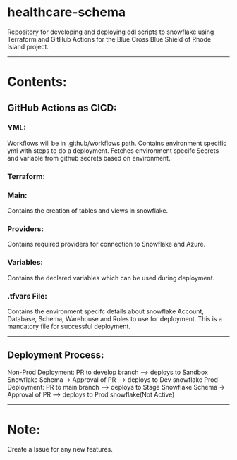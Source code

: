 

# healthcare-schema

Repository for developing and deploying ddl scripts to snowflake using Terraform and GitHub Actions for the Blue Cross Blue Shield of Rhode Island project.

-----------------------------------------------------

# Contents:
##  GitHub Actions as CICD:
### YML:
Workflows will be in .github/workflows path.
Contains environment specific yml with steps to do a deployment.
Fetches environment specifc Secrets and variable from github secrets based on environment.
### Terraform:
### Main:
Contains the creation of tables and views in snowflake.

### Providers:
Contains required providers for connection to Snowflake and Azure.

### Variables:
Contains the declared variables which can be used during deployment.

### .tfvars File:
Contains the environment specifc details about snowflake Account, Database, Schema, Warehouse and Roles to use for deployment. This is a mandatory file for successful deployment.

-----------------------------------------------------

## Deployment Process:
Non-Prod Deployment: PR to develop branch --> deploys to Sandbox Snowflake Schema -> Approval of PR --> deploys to Dev snowflake Prod Deployment: PR to main branch --> deploys to Stage Snowflake Schema -> Approval of PR --> deploys to Prod snowflake(Not Active)

-----------------------------------------------------


# Note:
  Create a Issue for any new features.
